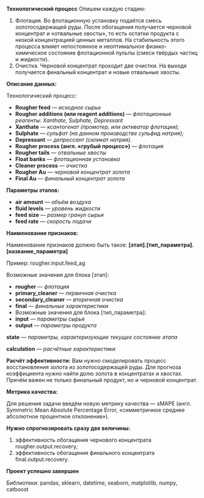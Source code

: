 **Технологический процесс**
Опишем каждую стадию:
1. Флотация. Во флотационную установку подаётся смесь золотосодержащей руды. После обогащения получается черновой концентрат и «отвальные хвосты», то есть остатки продукта с низкой концентрацией ценных металлов.
На стабильность этого процесса влияет непостоянное и неоптимальное физико-химическое состояние флотационной пульпы (смеси твёрдых частиц и жидкости).
2. Очистка. Черновой концентрат проходит две очистки. На выходе получается финальный концентрат и новые отвальные хвосты.

**Описание данных:**

Технологический процесс:
- **Rougher feed** — *исходное сырье*
- **Rougher additions (или reagent additions)** — *флотационные реагенты: Xanthate, Sulphate, Depressant*
- **Xanthate** — *ксантогенат (промотер, или активатор флотации);*
- **Sulphate** — *сульфат (на данном производстве сульфид натрия);*
- **Depressant** — *депрессант (силикат натрия).*
- **Rougher process (англ. «грубый процесс»)** — *флотация*
- **Rougher tails** — *отвальные хвосты*
- **Float banks** — *флотационная установка*
- **Cleaner process** — *очистка*
- **Rougher Au** — *черновой концентрат золота*
- **Final Au** — *финальный концентрат золота*

**Параметры этапов:**
- **air amount** — *объём воздуха*
- **fluid levels** — *уровень жидкости*
- **feed size** — *размер гранул сырья*
- **feed rate** — *скорость подачи*

**Наименование признаков:**

Наименование признаков должно быть такое: **[этап].[тип_параметра].[название_параметра]**

Пример: rougher.input.feed_ag

Возможные значения для блока [этап]:
- **rougher** — *флотация*
- **primary_cleaner** — *первичная очистка*
- **secondary_cleaner** — *вторичная очистка*
- **final** — *финальные характеристики*
- Возможные значения для блока [тип_параметра]:
- **input** — *параметры сырья*
- **output** — *параметры продукта*


**state** — *параметры, характеризующие текущее состояние этапа*

**calculation** — *расчётные характеристики*

**Расчёт эффективности:**
Вам нужно смоделировать процесс восстановления золота из золотосодержащей руды. Для прогноза коэффициента нужно найти долю золота в концентратах и хвостах. Причём важен не только финальный продукт, но и черновой концентрат.

**Метрика качества:**

Для решения задачи введём новую метрику качества — sMAPE (англ. Symmetric Mean Absolute Percentage Error, «симметричное среднее абсолютное процентное отклонение»).

**Нужно спрогнозировать сразу две величины:**
1. эффективность обогащения чернового концентрата rougher.output.recovery;
2. эффективность обогащения финального концентрата final.output.recovery.


**Проект успешно завершен**

Библиотеки: pandas, sklearn, datetime, seaborn, matplotlib, numpy, catboost
